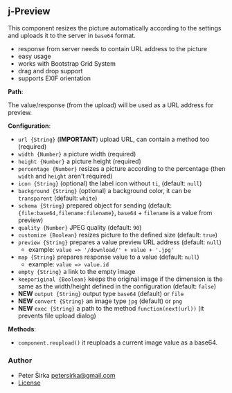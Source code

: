 ﻿## j-Preview

This component resizes the picture automatically according to the settings and uploads it to the server in `base64` format.

- response from server needs to contain URL address to the picture
- easy usage
- works with Bootstrap Grid System
- drag and drop support
- supports EXIF orientation

__Path__:

The value/response (from the upload) will be used as a URL address for preview.

__Configuration__:

- `url {String}` (__IMPORTANT__) upload URL, can contain a method too (required)
- `width {Number}` a picture width (required)
- `height {Number}` a picture height (required)
- `percentage {Number}` resizes a picture according to the percentage (then `width` and `height` aren't required)
- `icon {String}` (optional) the label icon without `ti`, (default: `null`)
- `background {String}` (optional) a background color, it can be `transparent` (default: `white`)
- `schema {String}` prepared object for sending (default: `{file:base64,filename:filename}`, `base64` + `filename` is a value from preview)
- `quality {Number}` JPEG quality (default: `90`)
- `customize {Boolean}` resizes picture to the defined size (default: `true`)
- `preview {String}` prepares a value preview URL address (default: `null`)
	- example: `value => '/download/' + value + '.jpg'`
- `map {String}` prepares response value to a value (default: `null`)
	- example: `value => value.id`
- `empty {String}` a link to the empty image
- `keeporiginal {Boolean}` keeps the original image if the dimension is the same as the width/height defined in the configuration (default: `false`)
- __NEW__ `output {String}` output type `base64` (default) or `file`
- __NEW__ `convert {String}` an image type `jpg` (default) or `png`
- __NEW__ `exec {String}` a path to the method `function(next(url))` (it prevents file upload dialog)

__Methods__:

- `component.reupload()` it reuploads a current image value as a base64.

### Author

- Peter Širka <petersirka@gmail.com>
- [License](https://www.totaljs.com/license/)
